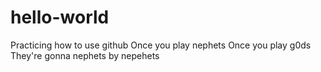 # hello-world
Practicing how to use github
Once you play nephets Once you play g0ds 
They're gonna nephets by nepehets 
